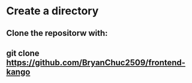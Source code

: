 # Create a directory 

Clone the repositorw with:
---
git clone https://github.com/BryanChuc2509/frontend-kango
--- 
